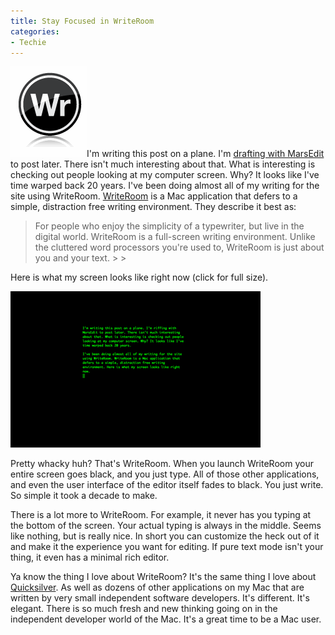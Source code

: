 ```yaml
---
title: Stay Focused in WriteRoom
categories:
- Techie
---
```


![WriteRoom Logo.gif](/assets/posts/2007/writeroom-logo1.gif)I'm writing this post on a plane. I'm [drafting with MarsEdit](/thingelstad/marsedit) to post later. There isn't much interesting about that. What is interesting is checking out people looking at my computer screen. Why? It looks like I've time warped back 20 years.
I've been doing almost all of my writing for the site using WriteRoom. [WriteRoom](http://hogbaysoftware.com/products/writeroom) is a Mac application that defers to a simple, distraction free writing environment. They describe it best as:

<blockquote>For people who enjoy the simplicity of a typewriter, but live in the digital world. WriteRoom is a full-screen writing environment. Unlike the cluttered word processors you're used to, WriteRoom is just about you and your text.
> 
> </blockquote>

Here is what my screen looks like right now (click for full size).

[![WriteRoom Screen Shot (400).gif](/assets/posts/2007/writeroom-screen-shot-4001.gif)](/assets/posts/2007/writeroom-screen-shot1.gif)

Pretty whacky huh? That's WriteRoom. When you launch WriteRoom your entire screen goes black, and you just type. All of those other applications, and even the user interface of the editor itself fades to black. You just write. So simple it took a decade to make.

There is a lot more to WriteRoom. For example, it never has you typing at the bottom of the screen. Your actual typing is always in the middle. Seems like nothing, but is really nice. In short you can customize the heck out of it and make it the experience you want for editing. If pure text mode isn't your thing, it even has a minimal rich editor.

Ya know the thing I love about WriteRoom? It's the same thing I love about [Quicksilver](http://www.blacktree.com/). As well as dozens of other applications on my Mac that are written by very small independent software developers. It's different. It's elegant. There is so much fresh and new thinking going on in the independent developer world of the Mac. It's a great time to be a Mac user.
